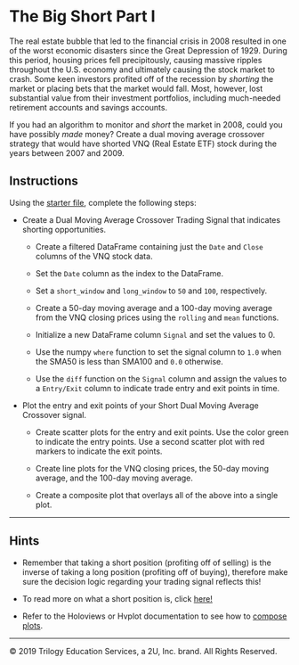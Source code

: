 # The Big Short Part I

The real estate bubble that led to the financial crisis in 2008 resulted in one of the worst economic disasters since the Great Depression of 1929. During this period, housing prices fell precipitously, causing massive ripples throughout the U.S. economy and ultimately causing the stock market to crash. Some keen investors profited off of the recession by *shorting* the market or placing bets that the market would fall. Most, however, lost substantial value from their investment portfolios, including much-needed retirement accounts and savings accounts.

If you had an algorithm to monitor and *short* the market in 2008, could you have possibly *made* money? Create a dual moving average crossover strategy that would have shorted VNQ (Real Estate ETF) stock during the years between 2007 and 2009.

## Instructions

Using the [starter file](Unsolved/the_big_short.ipynb), complete the following steps:

* Create a Dual Moving Average Crossover Trading Signal that indicates shorting opportunities.

  * Create a filtered DataFrame containing just the `Date` and `Close` columns of the VNQ stock data.

  * Set the `Date` column as the index to the DataFrame.

  * Set a `short_window` and `long_window` to `50` and `100`, respectively.

  * Create a 50-day moving average and a 100-day moving average from the VNQ closing prices using the `rolling` and `mean` functions.

  * Initialize a new DataFrame column `Signal` and set the values to 0.

  * Use the numpy `where` function to set the signal column to `1.0` when the SMA50 is less than SMA100 and `0.0` otherwise.

  * Use the `diff` function on the `Signal` column and assign the values to a `Entry/Exit` column to indicate trade entry and exit points in time.

* Plot the entry and exit points of your Short Dual Moving Average Crossover signal.

  * Create scatter plots for the entry and exit points. Use the color green to indicate the entry points. Use a second scatter plot with red markers to indicate the exit points.

  * Create line plots for the VNQ closing prices, the 50-day moving average, and the 100-day moving average.

  * Create a composite plot that overlays all of the above into a single plot.

---

## Hints

* Remember that taking a short position (profiting off of selling) is the inverse of taking a long position (profiting off of buying), therefore make sure the decision logic regarding your trading signal reflects this!

* To read more on what a short position is, click [here!](https://www.investopedia.com/terms/s/short.asp)

* Refer to the Holoviews or Hvplot documentation to see how to [compose plots](https://holoviz.org/tutorial/Composing_Plots.html).

---

© 2019 Trilogy Education Services, a 2U, Inc. brand. All Rights Reserved.
